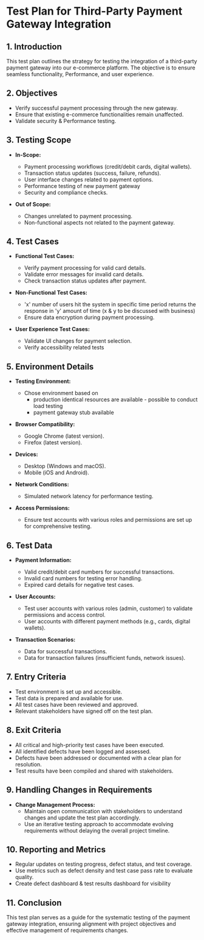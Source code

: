 # Test Plan for Third-Party Payment Gateway Integration

## 1. Introduction
This test plan outlines the strategy for testing the integration of a third-party payment gateway into our e-commerce platform. The objective is to ensure seamless functionality, Performance, and user experience.

## 2. Objectives
- Verify successful payment processing through the new gateway.
- Ensure that existing e-commerce functionalities remain unaffected.
- Validate security & Performance testing.

## 3. Testing Scope
- **In-Scope:**
  - Payment processing workflows (credit/debit cards, digital wallets).
  - Transaction status updates (success, failure, refunds).
  - User interface changes related to payment options.
  - Performance testing of new payment gateway 
  - Security and compliance checks.
  
- **Out of Scope:**
  - Changes unrelated to payment processing.
  - Non-functional aspects not related to the payment gateway.

## 4. Test Cases
- **Functional Test Cases:**
  - Verify payment processing for valid card details.
  - Validate error messages for invalid card details.
  - Check transaction status updates after payment.
  
- **Non-Functional Test Cases:**
  - 'x' number of users hit the system in specific time period returns the response in 'y' amount of time (x & y to be discussed with business)
  - Ensure data encryption during payment processing.
  
- **User Experience Test Cases:**
  - Validate UI changes for payment selection.
  - Verify accessibility related tests 

## 5. Environment Details
- **Testing Environment:** 
  - Chose environment based on  
    - production identical resources are available - possible to conduct load testing
    - payment gateway stub available 
  
- **Browser Compatibility:** 
  - Google Chrome (latest version).
  - Firefox (latest version).
  
- **Devices:**
  - Desktop (Windows and macOS).
  - Mobile (iOS and Android).
  
- **Network Conditions:**
  - Simulated network latency for performance testing.
  
- **Access Permissions:**
  - Ensure test accounts with various roles and permissions are set up for comprehensive testing.

## 6. Test Data
- **Payment Information:**
  - Valid credit/debit card numbers for successful transactions.
  - Invalid card numbers for testing error handling.
  - Expired card details for negative test cases.
  
- **User Accounts:**
  - Test user accounts with various roles (admin, customer) to validate permissions and access control.
  - User accounts with different payment methods (e.g., cards, digital wallets).
  
- **Transaction Scenarios:**
  - Data for successful transactions.
  - Data for transaction failures (insufficient funds, network issues).

## 7. Entry Criteria
- Test environment is set up and accessible.
- Test data is prepared and available for use.
- All test cases have been reviewed and approved.
- Relevant stakeholders have signed off on the test plan.

## 8. Exit Criteria
- All critical and high-priority test cases have been executed.
- All identified defects have been logged and assessed.
- Defects have been addressed or documented with a clear plan for resolution.
- Test results have been compiled and shared with stakeholders.

## 9. Handling Changes in Requirements
- **Change Management Process:**
  - Maintain open communication with stakeholders to understand changes and update the test plan accordingly.
  - Use an iterative testing approach to accommodate evolving requirements without delaying the overall project timeline.

## 10. Reporting and Metrics
- Regular updates on testing progress, defect status, and test coverage.
- Use metrics such as defect density and test case pass rate to evaluate quality.
- Create defect dashboard & test results dashboard for visibility

## 11. Conclusion
This test plan serves as a guide for the systematic testing of the payment gateway integration, ensuring alignment with project objectives and effective management of requirements changes.
